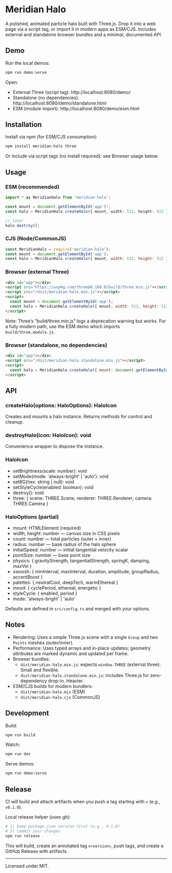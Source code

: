 # Meridian Halo

A polished, animated particle halo built with Three.js. Drop it into a web page via a script tag, or import it in modern apps as ESM/CJS. Includes external and standalone browser bundles and a minimal, documented API.

## Demo

Run the local demos:

```bash
npm run demo:serve
```

Open:
- External Three (script tag): http://localhost:8080/demo/
- Standalone (no dependencies): http://localhost:8080/demo/standalone.html
- ESM (module import): http://localhost:8080/demo/esm.html

## Installation

Install via npm (for ESM/CJS consumption):

```bash
npm install meridian-halo three
```

Or include via script tags (no install required): see Browser usage below.

## Usage

### ESM (recommended)

```ts
import * as MeridianHalo from 'meridian-halo';

const mount = document.getElementById('app')!;
const halo = MeridianHalo.createHalo({ mount, width: 512, height: 512 });

// later
halo.destroy();
```

### CJS (Node/CommonJS)

```js
const MeridianHalo = require('meridian-halo');
const mount = document.getElementById('app');
const halo = MeridianHalo.createHalo({ mount, width: 512, height: 512 });
```

### Browser (external Three)

```html
<div id="app"></div>
<script src="https://unpkg.com/three@0.160.0/build/three.min.js"></script>
<script src="/dist/meridian-halo.min.js"></script>
<script>
  const mount = document.getElementById('app');
  const halo = MeridianHalo.createHalo({ mount, width: 512, height: 512 });
</script>
```

Note: Three’s "build/three.min.js" logs a deprecation warning but works. For a fully modern path, use the ESM demo which imports `build/three.module.js`.

### Browser (standalone, no dependencies)

```html
<div id="app"></div>
<script src="/dist/meridian-halo.standalone.min.js"></script>
<script>
  const halo = MeridianHalo.createHalo({ mount: document.getElementById('app'), width: 512, height: 512 });
</script>
```

## API

### createHalo(options: HaloOptions): HaloIcon
Creates and mounts a halo instance. Returns methods for control and cleanup.

### destroyHalo(icon: HaloIcon): void
Convenience wrapper to dispose the instance.

### HaloIcon
- setBrightness(scale: number): void
- setMode(mode: 'always-bright' | 'auto'): void
- setBG(hex: string | null): void
- setStyleCycle(enabled: boolean): void
- destroy(): void
- three: { scene: THREE.Scene; renderer: THREE.Renderer; camera: THREE.Camera }

### HaloOptions (partial)
- mount: HTMLElement (required)
- width, height: number — canvas size in CSS pixels
- count: number — total particles (outer + inner)
- radius: number — base radius of the halo sphere
- initialSpeed: number — initial tangential velocity scalar
- pointSize: number — base point size
- physics: { gravityStrength, tangentialStrength, springK, damping, maxVel }
- swoosh: { minInterval, maxInterval, duration, amplitude, groupRadius, accentBoost }
- palettes: { neutralCool, deepTech, warmEthereal }
- mood: { cyclePeriod, ethereal, energetic }
- styleCycle: { enabled, period }
- mode: 'always-bright' | 'auto'

Defaults are defined in `src/config.ts` and merged with your options.

## Notes

- Rendering: Uses a simple Three.js scene with a single `Group` and two `Points` meshes (outer/inner).
- Performance: Uses typed arrays and in-place updates; geometry attributes are marked dynamic and updated per frame.
- Browser bundles:
  - `dist/meridian-halo.min.js`: expects `window.THREE` (external three). Small and flexible.
  - `dist/meridian-halo.standalone.min.js`: includes Three.js for zero-dependency drop-in. Heavier.
- ESM/CJS builds for modern bundlers:
  - `dist/meridian-halo.mjs` (ESM)
  - `dist/meridian-halo.cjs` (CommonJS)

## Development

Build:
```bash
npm run build
```

Watch:
```bash
npm run dev
```

Serve demos:
```bash
npm run demo:serve
```

## Release

CI will build and attach artifacts when you push a tag starting with `v` (e.g., `v0.1.0`).

Local release helper (uses gh):
```bash
# 1) bump package.json version first (e.g., 0.1.0)
# 2) commit your changes
npm run release
```
This will build, create an annotated tag `v<version>`, push tags, and create a GitHub Release with artifacts.

---

Licensed under MIT. 